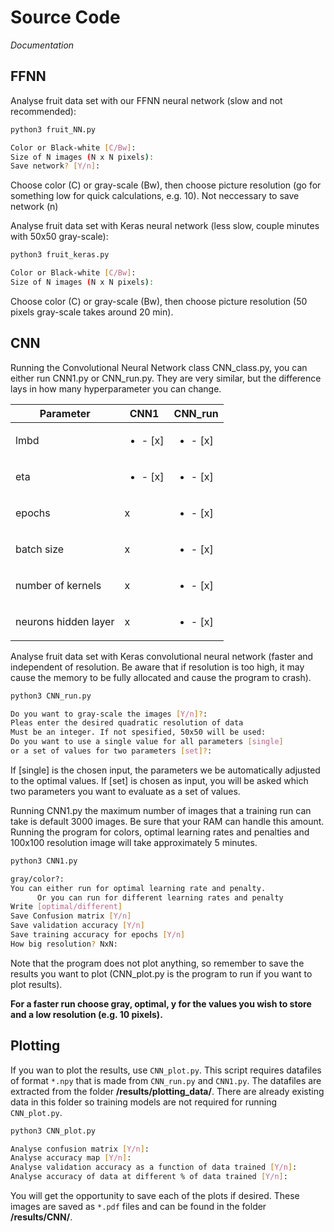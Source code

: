 # Source Code

*Documentation*

## FFNN
Analyse fruit data set with our FFNN neural network (slow and not recommended):

```bash
python3 fruit_NN.py

Color or Black-white [C/Bw]: 
Size of N images (N x N pixels): 
Save network? [Y/n]: 
```

Choose color (C) or gray-scale (Bw), then choose picture resolution (go for something low for quick calculations, e.g. 10). Not neccessary to save network (n)
 
Analyse fruit data set with Keras neural network (less slow, couple minutes with 50x50 gray-scale):
 
```bash
python3 fruit_keras.py

Color or Black-white [C/Bw]: 
Size of N images (N x N pixels): 
```

Choose color (C) or gray-scale (Bw), then choose picture resolution (50 pixels gray-scale takes around 20 min).

 ## CNN

Running the Convolutional Neural Network class CNN_class.py, you can either run CNN1.py or CNN_run.py.
They are very similar, but the difference lays in how many hyperparameter you can change. 

| Parameter            | CNN1  | CNN_run |
|----------------------|-------|---------|
| lmbd                 | <ul><li>- [x] </li> | <ul><li>- [x] </li>   |
| eta                   | <ul><li>- [x] </li> | <ul><li>- [x] </li>   |
| epochs               | x     | <ul><li>- [x] </li>   |
| batch size           | x     | <ul><li>- [x] </li>   |
| number of kernels    | x     | <ul><li>- [x] </li>   |
| neurons hidden layer | x     | <ul><li>- [x] </li>   |


Analyse fruit data set with Keras convolutional neural network (faster and independent of resolution. Be aware that if resolution is too high, it may cause the memory to be fully allocated and cause the program to crash).

```bash
python3 CNN_run.py

Do you want to gray-scale the images [Y/n]?:
Pleas enter the desired quadratic resolution of data
Must be an integer. If not spesified, 50x50 will be used:
Do you want to use a single value for all parameters [single]
or a set of values for two parameters [set]?: 
```

If [single] is the chosen input, the parameters we be automatically adjusted to the optimal values. If [set] is chosen as input, you will be asked which two parameters you want to evaluate as a set of values.

Running CNN1.py the maximum number of images that a training run can take is default 3000 images. Be sure that your RAM can handle this amount. 
Running the program for colors, optimal learning rates and penalties and 100x100 resolution image will take approximately 5 minutes.

```bash
python3 CNN1.py

gray/color?: 
You can either run for optimal learning rate and penalty. 
      Or you can run for different learning rates and penalty
Write [optimal/different]
Save Confusion matrix [Y/n] 
Save validation accuracy [Y/n] 
Save training accuracy for epochs [Y/n] 
How big resolution? NxN: 

```
Note that the program does not plot anything, so remember to save the results you want to plot (CNN_plot.py is the program to run if you want to plot results).

**For a faster run choose gray, optimal, y for the values you wish to store and a low resolution (e.g. 10 pixels).**

## Plotting

If you wan to plot the results, use ```CNN_plot.py```. This script requires datafiles of format ```*.npy``` that is made from ```CNN_run.py``` and ```CNN1.py```. The datafiles are extracted from the folder **/results/plotting_data/**. There are already existing data in this folder so training models are not required for running ```CNN_plot.py```.

```bash
python3 CNN_plot.py

Analyse confusion matrix [Y/n]: 
Analyse accuracy map [Y/n]: 
Analyse validation accuracy as a function of data trained [Y/n]:
Analyse accuracy of data at different % of data trained [Y/n]: 
```

You will get the opportunity to save each of the plots if desired. These images are saved as ```*.pdf``` files and can be found in the folder **/results/CNN/**.

